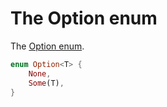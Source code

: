 # The Option enum

The [Option enum](https://doc.rust-lang.org/std/option/enum.Option.html).

```rust
enum Option<T> {
    None,
    Some(T),
}
```


